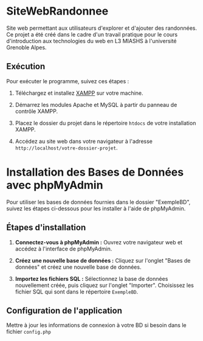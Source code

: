 # SiteWebRandonnee

Site web permettant aux utilisateurs d'explorer et d'ajouter des randonnées. Ce projet a été créé dans le cadre d'un travail pratique pour le cours d'introduction aux technologies du web en L3 MIASHS à l'université Grenoble Alpes.

## Exécution

Pour exécuter le programme, suivez ces étapes :

1. Téléchargez et installez [XAMPP](https://www.apachefriends.org/index.html) sur votre machine.

2. Démarrez les modules Apache et MySQL à partir du panneau de contrôle XAMPP.

3. Placez le dossier du projet dans le répertoire `htdocs` de votre installation XAMPP.

4. Accédez au site web dans votre navigateur à l'adresse `http://localhost/votre-dossier-projet`.

# Installation des Bases de Données avec phpMyAdmin

Pour utiliser les bases de données fournies dans le dossier "ExempleBD", suivez les étapes ci-dessous pour les installer à l'aide de phpMyAdmin.

## Étapes d'installation

1. **Connectez-vous à phpMyAdmin :** Ouvrez votre navigateur web et accédez à l'interface de phpMyAdmin.

2. **Créez une nouvelle base de données :** Cliquez sur l'onglet "Bases de données" et créez une nouvelle base de données.

3. **Importez les fichiers SQL :** Sélectionnez la base de données nouvellement créée, puis cliquez sur l'onglet "Importer". Choisissez les fichier SQL qui sont dans le répertoire `ExempleBD`.

## Configuration de l'application

Mettre à jour les informations de connexion à votre BD si besoin dans le fichier `config.php`
